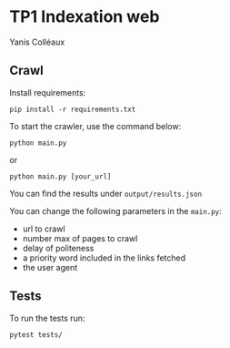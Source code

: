 # TP1 Indexation web

Yanis Colléaux

## Crawl

Install requirements:
```
pip install -r requirements.txt
```

To start the crawler, use the command below:
```
python main.py
```

or

```
python main.py [your_url]
```

You can find the results under `output/results.json`

You can change the following parameters in the `main.py`:
* url to crawl
* number max of pages to crawl
* delay of politeness
* a priority word included in the links fetched
* the user agent

## Tests

To run the tests run:
```
pytest tests/
```
